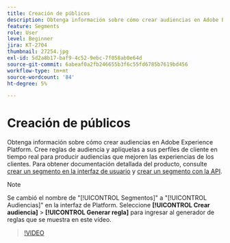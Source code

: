 ```yaml
---
title: Creación de públicos
description: Obtenga información sobre cómo crear audiencias en Adobe Experience Platform.
feature: Segments
role: User
level: Beginner
jira: KT-2704
thumbnail: 27254.jpg
exl-id: 5d2a8b17-baf9-4c52-9ebc-7f058ab0e64d
source-git-commit: 6abeaf0a2fb246655b3f6c55fd6785b7619bd456
workflow-type: tm+mt
source-wordcount: '84'
ht-degree: 5%

---
```


# Creación de públicos

Obtenga información sobre cómo crear audiencias en Adobe Experience Platform. Cree reglas de audiencia y aplíquelas a sus perfiles de cliente en tiempo real para producir audiencias que mejoren las experiencias de los clientes. Para obtener documentación detallada del producto, consulte [crear un segmento en la interfaz de usuario](https://experienceleague.adobe.com/docs/experience-platform/segmentation/ui/overview.html?lang=es) y [crear un segmento con la API](https://experienceleague.adobe.com/docs/experience-platform/segmentation/tutorials/create-a-segment.html?lang=es).

>[!NOTE]
>
> Se cambió el nombre de &quot;[!UICONTROL Segmentos]&quot; a &quot;[!UICONTROL Audiencias]&quot; en la interfaz de Platform. Seleccione **[!UICONTROL Crear audiencia]** > **[!UICONTROL Generar regla]** para ingresar al generador de reglas que se muestra en este vídeo.

>[!VIDEO](https://video.tv.adobe.com/v/31832?learn=on&enablevpops&captions=spa)

